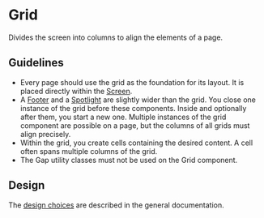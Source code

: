 <!-- @license CC0-1.0 -->

# Grid

Divides the screen into columns to align the elements of a page.

## Guidelines

- Every page should use the grid as the foundation for its layout.
  It is placed directly within the [Screen](/docs/components-layout-screen--docs).
- A [Footer](/docs/components-containers-footer--docs) and a [Spotlight](/docs/components-containers-spotlight--docs) are slightly wider than the grid.
  You close one instance of the grid before these components.
  Inside and optionally after them, you start a new one.
  Multiple instances of the grid component are possible on a page, but the columns of all grids must align precisely.
- Within the grid, you create cells containing the desired content.
  A cell often spans multiple columns of the grid.
- The Gap utility classes must not be used on the Grid component.

## Design

The [design choices](/docs/brand-design-tokens-grid--docs) are described in the general documentation.
